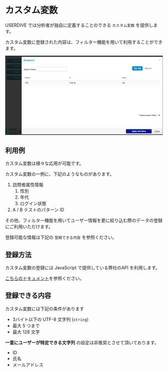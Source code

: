 # カスタム変数

USERDIVE では分析者が独自に定義することのできる `カスタム変数` を提供します。

カスタム変数に登録された内容は、フィルター機能を用いて利用することができます。

![customvar filter](./customvar.png)

## 利用例

カスタム変数は様々な応用が可能です。

カスタム変数の一例に、下記のようなものがあります。

1. 訪問者属性情報
    1. 性別
    1. 年代
    1. ログイン状態
1. A / B テストのパターン ID

その他、フィルター機能を用いてユーザー情報を更に絞り込む際のデータの登録にご利用いただけます。

登録可能な情報は下記の `登録できる内容` を参照ください。

## 登録方法

カスタム変数の登録には JavaScript で提供している弊社のAPI を利用します。

[こちらのドキュメント](../../devguide/javascript/api/setcustomvar.html)を参照ください。

## 登録できる内容

カスタム変数には下記の条件があります

- 3バイト以下の UTF-8 文字列 (`string`)
- 最大 5 つまで
- 最大 128 文字

**一意にユーザーが特定できる文字列** の設定は非推奨とさせて頂いております。

- ID
- 氏名
- メールアドレス
